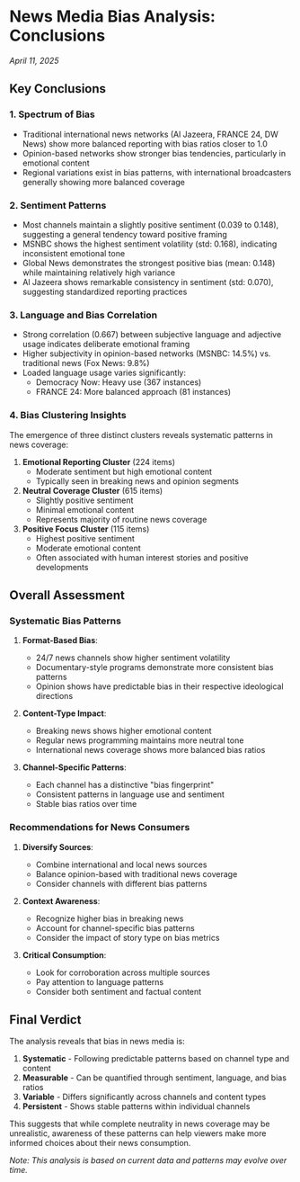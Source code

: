 # News Media Bias Analysis: Conclusions
*April 11, 2025*

## Key Conclusions

### 1. Spectrum of Bias
- Traditional international news networks (Al Jazeera, FRANCE 24, DW News) show more balanced reporting with bias ratios closer to 1.0
- Opinion-based networks show stronger bias tendencies, particularly in emotional content
- Regional variations exist in bias patterns, with international broadcasters generally showing more balanced coverage

### 2. Sentiment Patterns
- Most channels maintain a slightly positive sentiment (0.039 to 0.148), suggesting a general tendency toward positive framing
- MSNBC shows the highest sentiment volatility (std: 0.168), indicating inconsistent emotional tone
- Global News demonstrates the strongest positive bias (mean: 0.148) while maintaining relatively high variance
- Al Jazeera shows remarkable consistency in sentiment (std: 0.070), suggesting standardized reporting practices

### 3. Language and Bias Correlation
- Strong correlation (0.667) between subjective language and adjective usage indicates deliberate emotional framing
- Higher subjectivity in opinion-based networks (MSNBC: 14.5%) vs. traditional news (Fox News: 9.8%)
- Loaded language usage varies significantly:
  * Democracy Now: Heavy use (367 instances)
  * FRANCE 24: More balanced approach (81 instances)

### 4. Bias Clustering Insights
The emergence of three distinct clusters reveals systematic patterns in news coverage:
1. **Emotional Reporting Cluster** (224 items)
   - Moderate sentiment but high emotional content
   - Typically seen in breaking news and opinion segments
2. **Neutral Coverage Cluster** (615 items)
   - Slightly positive sentiment
   - Minimal emotional content
   - Represents majority of routine news coverage
3. **Positive Focus Cluster** (115 items)
   - Highest positive sentiment
   - Moderate emotional content
   - Often associated with human interest stories and positive developments

## Overall Assessment

### Systematic Bias Patterns
1. **Format-Based Bias**:
   - 24/7 news channels show higher sentiment volatility
   - Documentary-style programs demonstrate more consistent bias patterns
   - Opinion shows have predictable bias in their respective ideological directions

2. **Content-Type Impact**:
   - Breaking news shows higher emotional content
   - Regular news programming maintains more neutral tone
   - International news coverage shows more balanced bias ratios

3. **Channel-Specific Patterns**:
   - Each channel has a distinctive "bias fingerprint"
   - Consistent patterns in language use and sentiment
   - Stable bias ratios over time

### Recommendations for News Consumers
1. **Diversify Sources**:
   - Combine international and local news sources
   - Balance opinion-based with traditional news coverage
   - Consider channels with different bias patterns

2. **Context Awareness**:
   - Recognize higher bias in breaking news
   - Account for channel-specific bias patterns
   - Consider the impact of story type on bias metrics

3. **Critical Consumption**:
   - Look for corroboration across multiple sources
   - Pay attention to language patterns
   - Consider both sentiment and factual content

## Final Verdict
The analysis reveals that bias in news media is:
1. **Systematic** - Following predictable patterns based on channel type and content
2. **Measurable** - Can be quantified through sentiment, language, and bias ratios
3. **Variable** - Differs significantly across channels and content types
4. **Persistent** - Shows stable patterns within individual channels

This suggests that while complete neutrality in news coverage may be unrealistic, awareness of these patterns can help viewers make more informed choices about their news consumption.

*Note: This analysis is based on current data and patterns may evolve over time.*
